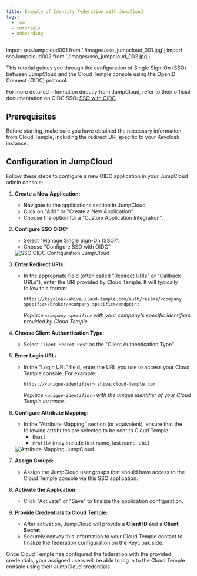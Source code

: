 ```yaml
---
title: Example of Identity Federation with JumpCloud
tags:
  - iam
  - tutorials
  - onboarding
---
```

import ssoJumpcloud001 from './images/sso_jumpcloud_001.jpg';
import ssoJumpcloud002 from './images/sso_jumpcloud_002.jpg';

This tutorial guides you through the configuration of Single Sign-On (SSO) between JumpCloud and the Cloud Temple console using the OpenID Connect (OIDC) protocol.

For more detailed information directly from JumpCloud, refer to their official documentation on OIDC SSO: [SSO with OIDC](https://jumpcloud.com/support/sso-with-oidc).

## Prerequisites

Before starting, make sure you have obtained the necessary information from Cloud Temple, including the redirect URI specific to your Keycloak instance.

## Configuration in JumpCloud

Follow these steps to configure a new OIDC application in your JumpCloud admin console:

1.  **Create a New Application:**
    *   Navigate to the applications section in JumpCloud.
    *   Click on "Add" or "Create a New Application".
    *   Choose the option for a "Custom Application Integration".

2.  **Configure SSO OIDC:**
    *   Select "Manage Single Sign-On (SSO)".
    *   Choose "Configure SSO with OIDC".

    <img src={ssoJumpcloud001} alt="SSO OIDC Configuration JumpCloud" />

3.  **Enter Redirect URIs:**
    *   In the appropriate field (often called "Redirect URIs" or "Callback URLs"), enter the URI provided by Cloud Temple. It will typically follow this format:
        ```
        https://keycloak-shiva.cloud-temple.com/auth/realms/<company specific>/broker/<company specific>/endpoint
        ```
        *Replace `<company specific>` with your company's specific identifiers provided by Cloud Temple.*

4.  **Choose Client Authentication Type:**
    *   Select `Client Secret Post` as the "Client Authentication Type".

5.  **Enter Login URL:**
    *   In the "Login URL" field, enter the URL you use to access your Cloud Temple console. For example:
        ```
        https://<unique-identifier>.shiva.cloud-temple.com
        ```
        *Replace `<unique-identifier>` with the unique identifier of your Cloud Temple instance.*

6.  **Configure Attribute Mapping:**
    *   In the "Attribute Mapping" section (or equivalent), ensure that the following attributes are selected to be sent to Cloud Temple:
        *   `Email`
        *   `Profile` (may include first name, last name, etc.)

    <img src={ssoJumpcloud002} alt="Attribute Mapping JumpCloud" />

7.  **Assign Groups:**
    *   Assign the JumpCloud user groups that should have access to the Cloud Temple console via this SSO application.

8.  **Activate the Application:**
    *   Click "Activate" or "Save" to finalize the application configuration.

9.  **Provide Credentials to Cloud Temple:**
    *   After activation, JumpCloud will provide a **Client ID** and a **Client Secret**.
    *   Securely convey this information to your Cloud Temple contact to finalize the federation configuration on the Keycloak side.

Once Cloud Temple has configured the federation with the provided credentials, your assigned users will be able to log in to the Cloud Temple console using their JumpCloud credentials.